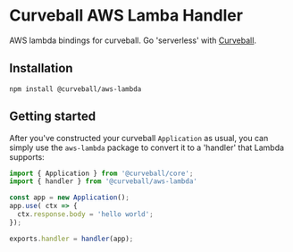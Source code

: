 Curveball AWS Lamba Handler
===========================

AWS lambda bindings for curveball. Go 'serverless' with [Curveball][1].

Installation
------------

    npm install @curveball/aws-lambda


Getting started
---------------

After you've constructed your curveball `Application` as usual, you can
simply use the `aws-lambda` package to convert it to a 'handler' that
Lambda supports:

```typescript
import { Application } from '@curveball/core';
import { handler } from '@curveball/aws-lambda'

const app = new Application();
app.use( ctx => {
  ctx.response.body = 'hello world';
});

exports.handler = handler(app);
```

[1]: https://github.com/curveball
